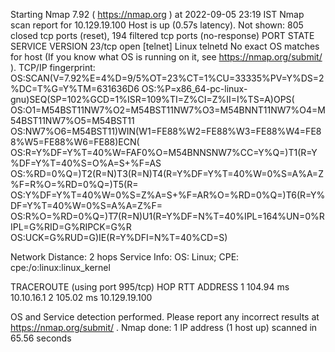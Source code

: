 Starting Nmap 7.92 ( https://nmap.org ) at 2022-09-05 23:19 IST
Nmap scan report for 10.129.19.100
Host is up (0.57s latency).
Not shown: 805 closed tcp ports (reset), 194 filtered tcp ports (no-response)
PORT   STATE SERVICE VERSION
23/tcp open  [telnet]  Linux telnetd
No exact OS matches for host (If you know what OS is running on it, see https://nmap.org/submit/ ).
TCP/IP fingerprint:
OS:SCAN(V=7.92%E=4%D=9/5%OT=23%CT=1%CU=33335%PV=Y%DS=2%DC=T%G=Y%TM=631636D6
OS:%P=x86_64-pc-linux-gnu)SEQ(SP=102%GCD=1%ISR=109%TI=Z%CI=Z%II=I%TS=A)OPS(
OS:O1=M54BST11NW7%O2=M54BST11NW7%O3=M54BNNT11NW7%O4=M54BST11NW7%O5=M54BST11
OS:NW7%O6=M54BST11)WIN(W1=FE88%W2=FE88%W3=FE88%W4=FE88%W5=FE88%W6=FE88)ECN(
OS:R=Y%DF=Y%T=40%W=FAF0%O=M54BNNSNW7%CC=Y%Q=)T1(R=Y%DF=Y%T=40%S=O%A=S+%F=AS
OS:%RD=0%Q=)T2(R=N)T3(R=N)T4(R=Y%DF=Y%T=40%W=0%S=A%A=Z%F=R%O=%RD=0%Q=)T5(R=
OS:Y%DF=Y%T=40%W=0%S=Z%A=S+%F=AR%O=%RD=0%Q=)T6(R=Y%DF=Y%T=40%W=0%S=A%A=Z%F=
OS:R%O=%RD=0%Q=)T7(R=N)U1(R=Y%DF=N%T=40%IPL=164%UN=0%RIPL=G%RID=G%RIPCK=G%R
OS:UCK=G%RUD=G)IE(R=Y%DFI=N%T=40%CD=S)

Network Distance: 2 hops
Service Info: OS: Linux; CPE: cpe:/o:linux:linux_kernel

TRACEROUTE (using port 995/tcp)
HOP RTT       ADDRESS
1   104.94 ms 10.10.16.1
2   105.02 ms 10.129.19.100

OS and Service detection performed. Please report any incorrect results at https://nmap.org/submit/ .
Nmap done: 1 IP address (1 host up) scanned in 65.56 seconds